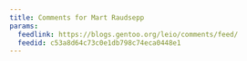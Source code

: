 ```yaml
---
title: Comments for Mart Raudsepp
params:
  feedlink: https://blogs.gentoo.org/leio/comments/feed/
  feedid: c53a8d64c73c0e1db798c74eca0448e1
---
```

